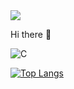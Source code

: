 

<img src="https://capsule-render.vercel.app/api?type=waving&color=auto&height=300&section=header&text=MinGuk&fontSize=90" />










<p>
Hi there 👋
</p>


![C](https://img.shields.io/badge/c-%2300599C.svg?style=for-the-badge&logo=c&logoColor=white)

[![Top Langs](https://github-readme-stats.vercel.app/api/top-langs/?username=MinGuk90&layout=compact)](https://github.com/anuraghazra/github-readme-stats)

<!--
**leeminguk/leeminguk** is a ✨ _special_ ✨ repository because its `README.md` (this file) appears on your GitHub profile.

Here are some ideas to get you started:

- 🔭 I’m currently working on ...
- 🌱 I’m currently learning ...
- 👯 I’m looking to collaborate on ...
- 🤔 I’m looking for help with ...
- 💬 Ask me about ...
- 📫 How to reach me: ...
- 😄 Pronouns: ...
- ⚡ Fun fact: ...
-->
